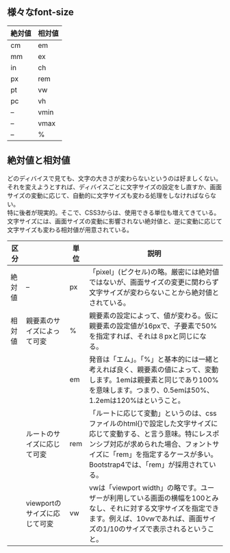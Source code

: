 ## 様々なfont-size
|絶対値|相対値|
|-|-|
|cm|em|
|mm|ex|
|in|ch|
|px|rem|
|pt|vw|
|pc|vh|
|–|vmin|
|–|vmax|
|–|%|

## 絶対値と相対値
どのディバイスで見ても、文字の大きさが変わらないというのは好ましくない。<br>
それを変えようとすれば、ディバイスごとに文字サイズの設定をし直すか、画面サイズの変動に応じて、自動的に文字サイズも変わる処理をしなければならない。<br>
特に後者が現実的。そこで、CSS3からは、使用できる単位も増えてきている。<br>
文字サイズには、画面サイズの変動に影響されない絶対値と、逆に変動に応じて文字サイズも変わる相対値が用意されている。

|区分||単位|説明|
|-|-|-|-|
|絶対値|–|px|「pixel」(ピクセル)の略。厳密には絶対値ではないが、画面サイズの変更に関わらず文字サイズが変わらないことから絶対値とされている。|
|相対値|親要素のサイズによって可変|%|親要素の設定によって、値が変わる。仮に親要素の設定値が16pxで、子要素で50%を指定すれば、それは８pxと同じになる。|
|||em|発音は「エム」。「%」と基本的には一緒と考えれば良く、親要素の値によって、変動します。1emは親要素と同じであり100%を意味します。つまり、0.5emは50%、1.2emは120%はということ。|
||ルートのサイズに応じて可変|rem|「ルートに応じて変動」というのは、cssファイルのhtml{}で設定した文字サイズに応じて変動する、と言う意味。特にレスポンシブ対応が求められた場合、フォントサイズに「rem」を指定するケースが多い。Bootstrap4では、「rem」が採用されている。|
||viewportのサイズに応じて可変|vw|vwは「viewport width」の略です。ユーザーが利用している画面の横幅を100とみなし、それに対する文字サイズを指定できます。例えば、10vwであれば、画面サイズの1/10のサイズで表示されるということ。|
